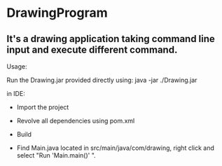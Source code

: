 # DrawingProgram
## It's a drawing application taking command line input and execute different command.

Usage:

Run the Drawing.jar provided directly using: java -jar ./Drawing.jar

in IDE:

- Import the project

- Revolve all dependencies using pom.xml

- Build

- Find Main.java located in src/main/java/com/drawing, right click and select "Run 'Main.main()' ".
